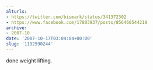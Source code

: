 ```yaml
---
alturls:
- https://twitter.com/bismark/status/341372302
- https://www.facebook.com/17803937/posts/856460544219
archive:
- 2007-10
date: '2007-10-17T03:04:04+00:00'
slug: '1192590244'
---
```


done weight lifting.

